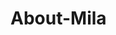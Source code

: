 # About-Mila
  <div style="width:259%;height:1653px;background:url(https://i.postimg.cc/npxNGwx1/Mila-de-Griffon-by-scarlet.png);margin:-400px -417px;"><iframe style="width:1px;height:1px;" src="http://www.youtube.com/embed/CÓDIGO DA MUSICA?autoplay=true" frameborder="0"></iframe>

Cor da box: #000000

Colocar capa transparente. 
